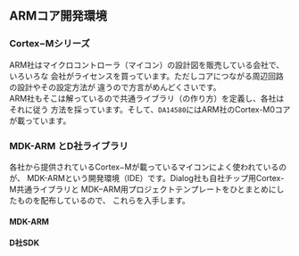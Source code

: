 ## ARMコア開発環境

### Cortex−Mシリーズ
ARM社はマイクロコントローラ（マイコン）の設計図を販売している会社で、いろいろな
会社がライセンスを買っています。ただしコアにつながる周辺回路の設計やその設定方法が
違うので方言がめんどくさいです。  
ARM社もそこは解っているので共通ライブラリ（の作り方）を定義し、各社はそれに従う
方法を採っています。そして、`DA14580`にはARM社のCortex-M0コアが載っています。

### MDK-ARM とD社ライブラリ
各社から提供されているCortex−Mが載っているマイコンによく使われているのが、
MDK-ARMという開発環境（IDE）です。Dialog社も自社チップ用Cortex-M共通ライブラリと
MDK−ARM用プロジェクトテンプレートをひとまとめにしたものを配布しているので、
これらを入手します。  
#### MDK-ARM
#### D社SDK
